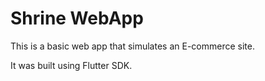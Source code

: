 # Shrine WebApp

 This is a basic web app that simulates an E-commerce site.

 It was built using Flutter SDK.
